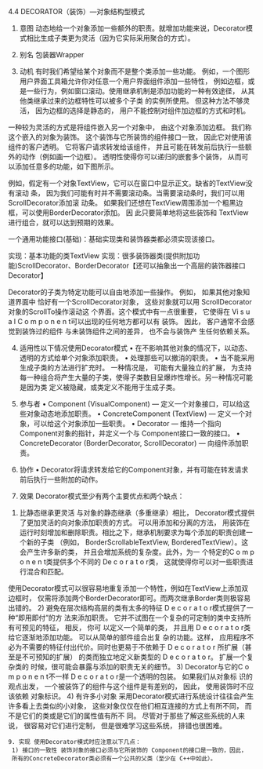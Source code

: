 4.4 DECORATOR（装饰）—对象结构型模式

1. 意图
动态地给一个对象添加一些额外的职责。就增加功能来说，Decorator模式相比生成子类更为灵活（因为它实际采用聚合的方式）。

2. 别名 包装器Wrapper

3. 动机
有时我们希望给某个对象而不是整个类添加一些功能。 例如，一个图形用户界面工具箱允许你对任意一个用户界面组件添加一些特性，
例如边框，或是一些行为，例如窗口滚动。使用继承机制是添加功能的一种有效途径， 从其他类继承过来的边框特性可以被多个子类
的实例所使用。 但这种方法不够灵活， 因为边框的选择是静态的， 用户不能控制对组件加边框的方式和时机。

一种较为灵活的方式是将组件嵌入另一个对象中， 由这个对象添加边框。 我们称这个嵌入的对象为装饰。
这个装饰与它所装饰的组件接口一致， 因此它对使用该组件的客户透明。 它将客户请求转发给该组件，
并且可能在转发前后执行一些额外的动作（例如画一个边框）。 透明性使得你可以递归的嵌套多个装饰，
从而可以添加任意多的功能，如下图所示。

例如，假定有一个对象TextView，它可以在窗口中显示正文。缺省的TextView没有滚动 条，
因为我们可能有时并不需要滚动条。当需要滚动条时，我们可以用ScrollDecorator添加滚 动条。
如果我们还想在TextView周围添加一个粗黑边框，可以使用BorderDecorator添加。
因 此只要简单地将这些装饰和 TextView进行组合，就可以达到预期的效果。

一个通用功能接口(基础)：基础实现类和装饰器类都必须实现该接口。

实现：基本功能的类TextView
实现：很多装饰器类(提供附加功能)ScrollDecorator、BorderDecorator【还可以抽象出一个高层的装饰器接口Decorator】


Decorator的子类为特定功能可以自由地添加一些操作。 例如， 如果其他对象知道界面中 恰好有一个ScrollDecorator对象，
这些对象就可以用 ScrollDecorator对象的ScrollTo操作滚动这 个界面。这个模式中有一点很重要，
它使得在 Vi s u a l C o m p o n e n t可以出现的任何地方都可以有 装饰。 因此， 客户通常不会感觉到装饰过的组件
与未装饰组件之间的差异， 也不会与装饰产 生任何依赖关系。

4. 适用性以下情况使用Decorator模式
• 在不影响其他对象的情况下，以动态、透明的方式给单个对象添加职责。
• 处理那些可以撤消的职责。
• 当不能采用生成子类的方法进行扩充时。 一种情况是， 可能有大量独立的扩展， 为支持
 每一种组合将产生大量的子类，使得子类数目呈爆炸性增长。另一种情况可能是因为类
 定义被隐藏，或类定义不能用于生成子类。

 6. 参与者
 • Component (VisualComponent)
  — 定义一个对象接口，可以给这些对象动态地添加职责。
 • ConcreteComponent (TextView)
  — 定义一个对象，可以给这个对象添加一些职责。
 • Decorator
  — 维持一个指向Component对象的指针，并定义一个与 Component接口一致的接口。
 • ConcreteDecorator (BorderDecorator, ScrollDecorator)
  — 向组件添加职责。

  7. 协作
  • Decorator将请求转发给它的Component对象，并有可能在转发请求前后执行一些附加的动作。

  8. 效果 Decorator模式至少有两个主要优点和两个缺点：
   1) 比静态继承更灵活 与对象的静态继承（多重继承）相比， Decorator模式提供了更加灵活的向对象添加职责的方式。
    可以用添加和分离的方法， 用装饰在运行时刻增加和删除职责。相比之下，继承机制要求为每个添加的职责创建一个新的子类
    （例如， BorderScrollableTextView, BorderedTextView）。这会产生许多新的类，
    并且会增加系统的复杂度。此外，为一 个特定的C o m p o n e n t类提供多个不同的 De c o r a t o r类，
     这就使得你可以对一些职责进行混合和匹配。

   使用Decorator模式可以很容易地重复添加一个特性，例如在TextView上添加双边框时，
   仅需将添加两个BorderDecorator即可。而两次继承Border类则极容易出错的。
    2) 避免在层次结构高层的类有太多的特征 D e c o r a t o r模式提供了一种“即用即付”的方 法来添加职责。
    它并不试图在一个复杂的可定制的类中支持所有可预见的特征， 相反， 你可 以定义一个简单的类，
    并且用 D e c o r a t o r类给它逐渐地添加功能。 可以从简单的部件组合出复 杂的功能。这样，
    应用程序不必为不需要的特征付出代价。同时也更易于不依赖于 D e c o r a t o r 所扩展（甚至是不可预知的扩展）
    的类而独立地定义新类型的 D e c o r a t o r。 扩展一个复杂类的 时候，很可能会暴露与添加的职责无关的细节。
    3) Decorator与它的C o m p o n e n t不一样 D e c o r a t o r是一个透明的包装。
     如果我们从对象标 识的观点出发， 一个被装饰了的组件与这个组件是有差别的， 因此， 使用装饰时不应该依赖 对象标识。
    4) 有许多小对象 采用Decorator模式进行系统设计往往会产生许多看上去类似的小对象，
    这些对象仅仅在他们相互连接的方式上有所不同， 而不是它们的类或是它们的属性值有所不 同。
    尽管对于那些了解这些系统的人来说， 很容易对它们进行定制， 但是很难学习这些系统， 排错也很困难。

    9. 实现 使用Decorator模式时应注意以下几点：
     1) 接口的一致性 装饰对象的接口必须与它所装饰的 Component的接口是一致的，因此，
     所有的ConcreteDecorator类必须有一个公共的父类（至少在 C++中如此）。